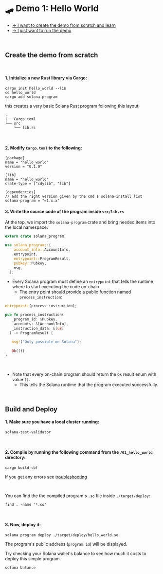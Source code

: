 # 🛹 Demo 1: Hello World 

* [-> I want to create the demo from scratch and learn](#create-the-demo-from-scratch)
* [-> I just want to run the demo](#build-and-deploy-your-program)

<br>

## Create the demo from scratch

<br>

#### 1. Initialize a new Rust library via Cargo:

```shell 
cargo init hello_world --lib
cd hello_world
cargo add solana-program
```

this creates a very basic Solana Rust program following this layout:

```shell
.
├── Cargo.toml
└── src
    └── lib.rs
```

<br>

#### 2. Modify `Cargo.toml` to the following:

```
[package]
name = "hello_world"
version = "0.1.0"

[lib]
name = "hello_world"
crate-type = ["cdylib", "lib"]

[dependencies]
// add the right version given by the cmd $ solana-install list
solana-program = "=1.x.x"
```


#### 3. Write the source code of the program inside `src/lib.rs` 

At the top, we import the `solana-program` crate and bring needed items into the local namespace:

```rust
extern crate solana_program;

use solana_program::{
    account_info::AccountInfo,
    entrypoint,
    entrypoint::ProgramResult,
    pubkey::Pubkey,
    msg,
  };
```

* Every Solana program must define an `entrypoint` that tells the runtime where to start executing the code on-chain. 
    - The entry point should provide a public function named `process_instruction`:

```rust
entrypoint!(process_instruction);

pub fn process_instruction(
   _program_id: &Pubkey,
   _accounts: &[AccountInfo],
   _instruction_data: &[u8]
  ) -> ProgramResult {
  
   msg!("Only possible on Solana");
  
   Ok(())
}
```


<br>

* Note that every on-chain program should return the `Ok` result enum with value `()`. 
    - This tells the Solana runtime that the program executed successfully.

<br>


## Build and Deploy

#### 1. Make sure you have a local cluster running:

```shell
solana-test-validator
```

<br>

#### 2. Compile by running the following command from the `/01_hello_world` directory:

```
cargo build-sbf
```

If you get any errors see [troubleshooting](/demos/README.md#troubleshooting)

<br>

You can find the the compiled program's `.so` file inside `./target/deploy`:
```
find . -name '*.so'
```

<br>

#### 3. Now, deploy it:


```
solana program deploy ./target/deploy/hello_world.so 
```

The program's public address (`program id`) will be displayed.


Try checking your Solana wallet's balance to see how much it costs to deploy this simple program.

```shell
solana balance
```

<br>

